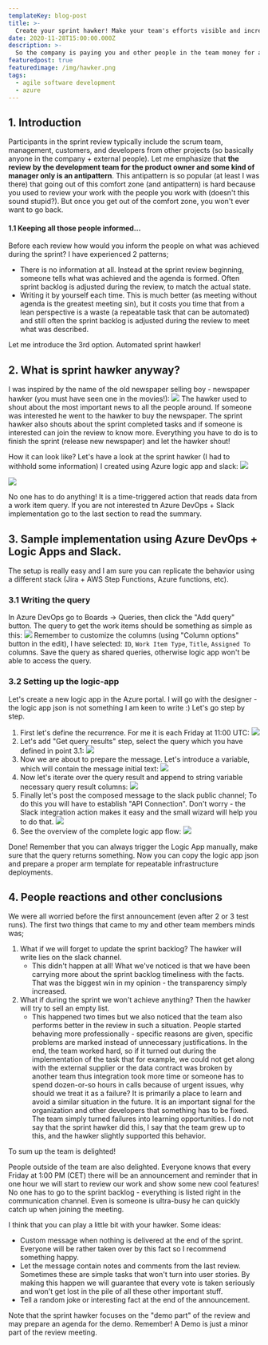 ```yaml
---
templateKey: blog-post
title: >-
  Create your sprint hawker! Make your team's efforts visible and increase transparency.
date: 2020-11-28T15:00:00.000Z
description: >-
  So the company is paying you and other people in the team money for accomplishing certain things... for building products, delivering features, solving problems, doing maintenance. You work hard, so do your peers. What about making the sprint-backlog even more transparent and automate a shout-out of what had been done in the sprint? 
featuredpost: true
featuredimage: /img/hawker.png
tags:
  - agile software development
  - azure
---
```

## 1. Introduction
Participants in the sprint review typically include the scrum team, management, customers, and developers from other projects (so basically anyone in the company + external people). Let me emphasize that **the review by the development team for the product owner and some kind of manager only is an antipattern**. This antipattern is so popular (at least I was there) that going out of this comfort zone (and antipattern) is hard because you used to review your work with the people you work with (doesn't this sound stupid?). But once you get out of the comfort zone, you won't ever want to go back.

#### 1.1 Keeping all those people informed...
Before each review how would you inform the people on what was achieved during the sprint? I have experienced 2 patterns;
- There is no information at all. Instead at the sprint review beginning, someone tells what was achieved and the agenda is formed. Often sprint backlog is adjusted during the review, to match the actual state. 
- Writing it by yourself each time. This is much better (as meeting without agenda is the greatest meeting sin), but it costs you time that from a lean perspective is a waste (a repeatable task that can be automated) and still often the sprint backlog is adjusted during the review to meet what was described.

Let me introduce the 3rd option. Automated sprint hawker!

## 2. What is sprint hawker anyway?
I was inspired by the name of the old newspaper selling boy - newspaper hawker (you must have seen one in the movies!):
![](/img/hawker.png)
The hawker used to shout about the most important news to all the people around. If someone was interested he went to the hawker to buy the newspaper. The sprint hawker also shouts about the sprint completed tasks and if someone is interested can join the review to know more. Everything you have to do is to finish the sprint (release new newspaper) and let the hawker shout!

How it can look like? Let's have a look at the sprint hawker (I had to withhold some information) I created using Azure logic app and slack:
![](/img/hawker1.png)

![](/img/hawker2.png)

No one has to do anything! It is a time-triggered action that reads data from a work item query. If you are not interested tn Azure DevOps + Slack implementation go to the last section to read the summary.

## 3. Sample implementation using Azure DevOps + Logic Apps and Slack. 
The setup is really easy and I am sure you can replicate the behavior using a different stack (Jira + AWS Step Functions, Azure functions, etc).

### 3.1 Writing the query
In Azure DevOps go to Boards -> Queries, then click the "Add query" button. The query to get the work items should be something as simple as this:
![](/img/azdev_query.png)
Remember to customize the columns (using "Column options" button in the edit), I have selected: `ID`, `Work Item Type`, `Title`, `Assigned To` columns. Save the query as shared queries, otherwise logic app won't be able to access the query.

### 3.2 Setting up the logic-app
Let's create a new logic app in the Azure portal. I will go with the designer - the logic app json is not something I am keen to write :) Let's go step by step.
1. First let's define the recurrence. For me it is each Friday at 11:00 UTC:
![](/img/hawker_app1.png)
2. Let's add "Get query results" step, select the query which you have defined in point 3.1:
![](/img/hawker_app2.png)
3. Now we are about to prepare the message. Let's introduce a variable, which will contain the message initial text:
![](/img/hawker_app3.png)
4. Now let's iterate over the query result and append to string variable necessary query result columns:
![](/img/hawker_app5.png)
5. Finally let's post the composed message to the slack public channel; To do this you will have to establish "API Connection". Don't worry - the Slack integration action makes it easy and the small wizard will help you to do that. 
![](/img/hawker_app6.png)
6. See the overview of the complete logic app flow: 
![](/img/hawker_app_all.png)

Done! Remember that you can always trigger the Logic App manually, make sure that the query returns something. Now you can copy the logic app json and prepare a proper arm template for repeatable infrastructure deployments.

## 4. People reactions and other conclusions
We were all worried before the first announcement (even after 2 or 3 test runs). The first two things that came to my and other team members minds was;
1. What if we will forget to update the sprint backlog? The hawker will write lies on the slack channel.
    * This didn't happen at all! What we've noticed is that we have been carrying more about the sprint backlog timeliness with the facts. That was the biggest win in my opinion - the transparency simply increased.
2. What if during the sprint we won't achieve anything? Then the hawker will try to sell an empty list.
    * This happened two times but we also noticed that the team also performs better in the review in such a situation. People started behaving more professionally - specific reasons are given, specific problems are marked instead of unnecessary justifications. In the end, the team worked hard, so if it turned out during the implementation of the task that for example, we could not get along with the external supplier or the data contract was broken by another team thus integration took more time or someone has to spend dozen-or-so hours in calls because of urgent issues, why should we treat it as a failure? It is primarily a place to learn and avoid a similar situation in the future. It is an important signal for the organization and other developers that something has to be fixed. The team simply turned failures into learning opportunities. I do not say that the sprint hawker did this, I say that the team grew up to this, and the hawker slightly supported this behavior. 

To sum up the team is delighted!

People outside of the team are also delighted. Everyone knows that every Friday at 1:00 PM (CET) there will be an announcement and reminder that in one hour we will start to review our work and show some new cool features! No one has to go to the sprint backlog - everything is listed right in the communication channel. Even is someone is ultra-busy he can quickly catch up when joining the meeting.

I think that you can play a little bit with your hawker. Some ideas:
* Custom message when nothing is delivered at the end of the sprint. Everyone will be rather taken over by this fact so I recommend something happy.
* Let the message contain notes and comments from the last review. Sometimes these are simple tasks that won't turn into user stories. By making this happen we will guarantee that every vote is taken seriously and won't get lost in the pile of all these other important stuff.
* Tell a random joke or interesting fact at the end of the announcement.

Note that the sprint hawker focuses on the "demo part" of the review and may prepare an agenda for the demo. Remember! A Demo is just a minor part of the review meeting.

